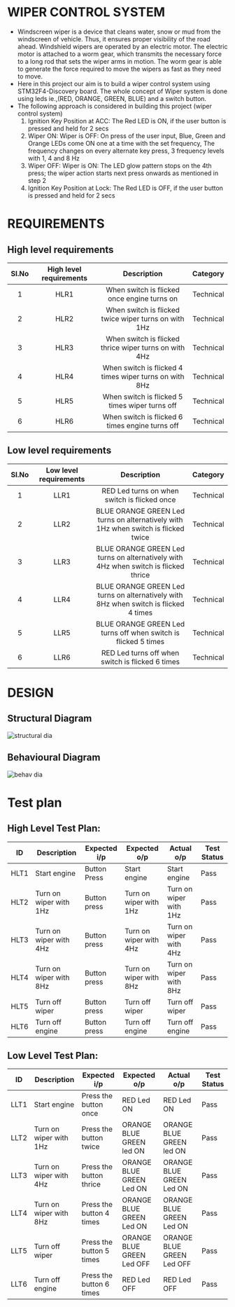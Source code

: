 # WIPER CONTROL SYSTEM

* Windscreen wiper is a device that cleans water, snow or mud from the windscreen of vehicle. Thus, it ensures proper visibility of the road ahead. Windshield wipers are operated by an electric motor. The electric motor is attached to a worm gear, which transmits the necessary force to a long rod that sets the wiper arms in motion. The worm gear is able to generate the force required to move the wipers as fast as they need to move.
* Here in this project our aim is to build a wiper control system using STM32F4-Discovery board. The whole concept of Wiper system is done using leds ie.,(RED, ORANGE, GREEN, BLUE) and a switch button.
*  The following approach is considered in building this project (wiper control system)
   1. Ignition Key Position at ACC: The Red LED is ON, if the user button is pressed and held for 2 secs
   2. Wiper ON: Wiper is OFF: On press of the user input, Blue, Green and Orange LEDs come ON one at a time with the set frequency, The frequency changes on every         alternate key press, 3 frequency levels with 1, 4 and 8 Hz
   3. Wiper OFF: Wiper is ON: The LED glow pattern stops on the 4th press; the wiper action starts next press onwards as mentioned in step 2
   4. Ignition Key Position at Lock: The Red LED is OFF, if the user button is pressed and held for 2 secs

# REQUIREMENTS
## High level requirements

| Sl.No |       High level requirements	|	Description		|  Category  |
|:-----:|		   :---------:		|	:---------:		| :-------: |
|   1   |			HLR1			|		When switch is flicked once engine turns on		          |   Technical	|
|   2   |			HLR2			|		When switch is flicked twice wiper turns on with 1Hz		  |   Technical	|
|   3   |			HLR3			|		When switch is flicked thrice wiper turns on with 4Hz		|   Technical	|
|   4   |     HLR4      |   When switch is flicked 4 times wiper turns on with 8Hz   |   Technical |
|   5   |     HLR5      |   When switch is flicked 5 times wiper turns off           |   Technical |
|   6   |     HLR6      |   When switch is flicked 6 times engine turns off          |   Technical |

## Low level requirements

| Sl.No |       Low level requirements	|	Description		|  Category   |
|:-----:|		   :---------:		|	:---------:		| :-------: |
|   1   |			LLR1			|	RED Led turns on when switch is flicked once			                                      |   Technical	|
|   2   |			LLR2			|	BLUE ORANGE GREEN Led turns on alternatively with 1Hz when switch is flicked twice			|   Technical	|
|   3   |			LLR3			|	BLUE ORANGE GREEN Led turns on alternatively with 4Hz when switch is flicked thrice			|   Technical	|
|   4   |     LLR4      | BLUE ORANGE GREEN Led turns on alternatively with 8Hz when switch is flicked 4 times    |   Technical |
|   5   |     LLR5      | BLUE ORANGE GREEN Led turns off when switch is flicked 5 times                          |   Technical |
|   6   |     LLR6      | RED Led turns off when switch is flicked 6 times                                        |   Technical |


# DESIGN
## Structural Diagram

![structural dia](https://user-images.githubusercontent.com/101051555/168416280-9b79da43-0bb0-4c5d-9c3b-c9b5a468240d.PNG)


## Behavioural Diagram


![behav dia](https://user-images.githubusercontent.com/101051555/168416643-d0f60cf2-f9f4-4634-8f83-f06e28444cf0.PNG)

# Test plan

## High Level Test Plan:

| ID | Description | Expected i/p | Expected o/p | Actual o/p | Test Status |
| ----- | ----- | ------- |  ------- | ----- | ----- |
|HLT1|  Start engine            |Button Press|  Start engine             |   Start engine            |Pass|
|HLT2|  Turn on wiper with 1Hz  |Button press|  Turn on wiper with 1Hz   |  Turn on wiper with 1Hz   |Pass|
|HLT3|  Turn on wiper with 4Hz  |Button press|  Turn on wiper with 4Hz   |  Turn on wiper with 4Hz   |Pass|
|HLT4|  Turn on wiper with 8Hz  |Button press|  Turn on wiper with 8Hz   |  Turn on wiper with 8Hz   |Pass|
|HLT5|  Turn off wiper          |Button press|  Turn off wiper           |  Turn off wiper           |Pass|
|HLT6|  Turn off engine         |Button press|  Turn off engine          |   Turn off engine        |Pass|

## Low Level Test Plan:

| ID | Description | Expected i/p | Expected o/p | Actual o/p | Test Status |
| ----- | ----- | ------- |  ------- | ----- | ----- |
|LLT1| Start engine            |Press the button once    | RED Led ON                  | RED Led ON                 |Pass|
|LLT2| Turn on wiper with 1Hz  |Press the button twice   | ORANGE BLUE GREEN led ON    | ORANGE BLUE GREEN led ON   |Pass|
|LLT3| Turn on wiper with 4Hz  |Press the button thrice  | ORANGE BLUE GREEN Led ON    |   ORANGE BLUE GREEN Led ON |Pass|
|LLT4| Turn on wiper with 8Hz  | Press the button 4 times| ORANGE BLUE GREEN Led ON    |   ORANGE BLUE GREEN Led ON |Pass|
|LLT5| Turn off wiper          | Press the button 5 times| ORANGE BLUE GREEN Led OFF   |  ORANGE BLUE GREEN Led OFF |Pass|
|LLT6|  Turn off engine        | Press the button 6 times| RED Led OFF                 |   RED Led OFF              |Pass|



